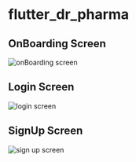 # flutter_dr_pharma

## OnBoarding Screen
![onBoarding screen](https://github.com/Marwanhoo/flutter_dr.pharma/assets/125823028/ce18f866-2877-49e4-ae5b-b651f08623c7)

## Login Screen
![login screen](https://github.com/Marwanhoo/flutter_dr.pharma/assets/125823028/173e72fb-4d99-4def-8642-a17b6c5fafc8)

## SignUp Screen
![sign up screen](https://github.com/Marwanhoo/flutter_dr.pharma/assets/125823028/9527af2b-5f14-42b5-89d6-d89ee43a1554)
